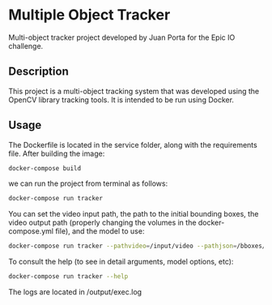# Multiple Object Tracker

Multi-object tracker project developed by Juan Porta for the Epic IO challenge.

## Description

This project is a multi-object tracking system that was developed using the OpenCV library tracking tools. It is intended to be run using Docker.

## Usage


The Dockerfile is located in the service folder, along with the requirements file. After building the image:

```bash
docker-compose build
```

we can run the project from terminal as follows:

```bash
docker-compose run tracker
```

You can set the video input path, the path to the initial bounding boxes, the video output path (properly changing the volumes in the docker-compose.yml file), and the model to use:

```bash
docker-compose run tracker --pathvideo=/input/video --pathjson=/bboxes/json --output=/output/video --trackmodel='csrt'
```


To consult the help (to see in detail arguments, model options, etc):

```bash
docker-compose run tracker --help
```
The logs are located in /output/exec.log
